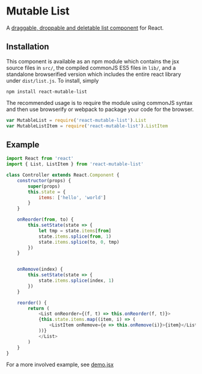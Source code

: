Mutable List
============

A [draggable, droppable and deletable list
component](//dylanmackenzie.github.io/react-mutable-list) for React.

Installation
------------

This component is available as an npm module which contains the jsx
source files in `src/`, the compiled commonJS ES5 files in `lib/`, and a
standalone browserified version which includes the entire react library
under `dist/list.js`.  To install, simply

    npm install react-mutable-list

The recommended usage is to require the module using commonJS syntax and
then use browserify or webpack to package your code for the browser.

```js
var MutableList = require('react-mutable-list').List
var MutableListItem = require('react-mutable-list').ListItem
```

Example
-------

```js
import React from 'react'
import { List, ListItem } from 'react-mutable-list'

class Controller extends React.Component {
    constructor(props) {
        super(props)
        this.state = {
            items: ['hello', 'world']
        }
    }

    onReorder(from, to) {
        this.setState(state => {
            let tmp = state.items[from]
            state.items.splice(from, 1)
            state.items.splice(to, 0, tmp)
        })
    }


    onRemove(index) {
        this.setState(state => {
            state.items.splice(index, 1)
        })
    }

    reorder() {
        return (
            <List onReorder={(f, t) => this.onReorder(f, t)}>
            {this.state.items.map((item, i) => (
                <ListItem onRemove={e => this.onRemove(i)}>{item}</ListItem>
            ))}
            </List>
        )
    }
}
```

For a more involved example, see [demo.jsx](https://github.com/dylanmackenzie/react-mutable-list/blob/master/src/demo.jsx)
